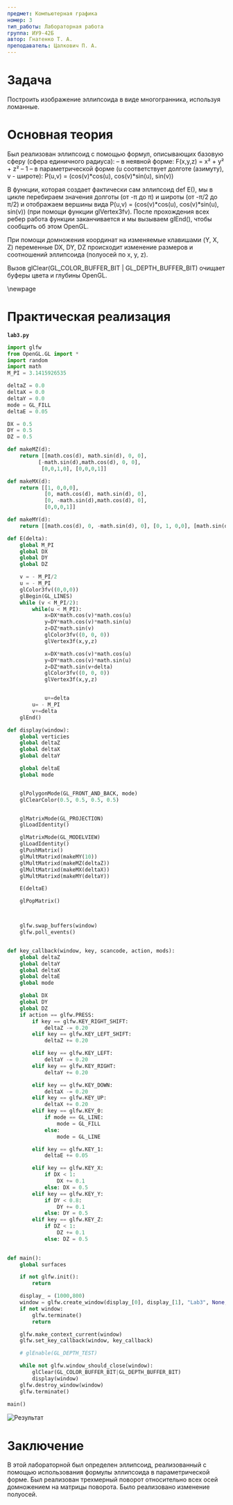 ```yaml
---
предмет: Компьютерная графика
номер: 3
тип_работы: Лабораторная работа
группа: ИУ9-42Б
автор: Гнатенко Т. А.
преподаватель: Цалкович П. А.
---
```


# Задача

Построить изображение эллипсоида в виде многогранника, используя ломанные.

# Основная теория

Был реализован эллипсоид с помощью формул, описывающих базовую сферу (сфера единичного радиуса):
    – в неявной форме:
        F(x,y,z) = x² + y² + z² – 1
    – в параметрической форме (u соответствует долготе (азимуту), v - широте):
        P(u,v) = (cos(v)*cos(u), cos(v)*sin(u), sin(v))

В функции, которая создает фактически сам эллипсоид def Е(), мы в цикле перебираем значения долготы (от -π до π) и широты (от -π/2 до π/2) и отображаем вершины вида P(u,v) = (cos(v)*cos(u), cos(v)*sin(u), sin(v)) (при помощи функции glVertex3fv). После прохождения всех ребер работа функции заканчивается и мы вызываем glEnd(), чтобы сообщить об этом OpenGL.

При помощи домножения координат на изменяемые клавишами (Y, X, Z) переменные DX, DY, DZ происходит изменение размеров и соотношений эллипсоида (полуосей по x, y, z).

Вызов glClear(GL_COLOR_BUFFER_BIT | GL_DEPTH_BUFFER_BIT) очищает буферы цвета и глубины OpenGL.

\newpage

# Практическая реализация

**`lab3.py`**
```py
import glfw
from OpenGL.GL import *
import random
import math
M_PI = 3.1415926535

deltaZ = 0.0
deltaX = 0.0
deltaY = 0.0
mode = GL_FILL
deltaE = 0.05

DX = 0.5
DY = 0.5
DZ = 0.5

def makeMZ(d):
    return [[math.cos(d), math.sin(d), 0, 0], 
          [-math.sin(d),math.cos(d), 0, 0],
           [0,0,1,0], [0,0,0,1]]

def makeMX(d):
    return [[1, 0,0,0],
            [0, math.cos(d), math.sin(d), 0], 
            [0, -math.sin(d),math.cos(d), 0],
            [0,0,0,1]]

def makeMY(d):
    return [[math.cos(d), 0, -math.sin(d), 0], [0, 1, 0,0], [math.sin(d), 0,math.cos(d),0], [0,0,0,1]]

def E(delta):
    global M_PI
    global DX
    global DY
    global DZ

    v = - M_PI/2 
    u = - M_PI 
    glColor3fv((0,0,0))
    glBegin(GL_LINES)
    while (v < M_PI/2):
        while(u < M_PI):
            x=DX*math.cos(v)*math.cos(u)
            y=DY*math.cos(v)*math.sin(u)
            z=DZ*math.sin(v)
            glColor3fv((0, 0, 0))
            glVertex3f(x,y,z)

            x=DX*math.cos(v)*math.cos(u)
            y=DY*math.cos(v)*math.sin(u)
            z=DZ*math.sin(v+delta)
            glColor3fv((0, 0, 0))
            glVertex3f(x,y,z)


            u+=delta
        u= - M_PI
        v+=delta
    glEnd()

def display(window):
    global verticies
    global deltaZ
    global deltaX
    global deltaY

    global deltaE
    global mode


    glPolygonMode(GL_FRONT_AND_BACK, mode)
    glClearColor(0.5, 0.5, 0.5, 0.5)


    glMatrixMode(GL_PROJECTION)
    glLoadIdentity()

    glMatrixMode(GL_MODELVIEW)
    glLoadIdentity()
    glPushMatrix()
    glMultMatrixd(makeMY(10))
    glMultMatrixd(makeMZ(deltaZ))
    glMultMatrixd(makeMX(deltaX))
    glMultMatrixd(makeMY(deltaY))

    E(deltaE)

    glPopMatrix()



    glfw.swap_buffers(window)
    glfw.poll_events()


def key_callback(window, key, scancode, action, mods):
    global deltaZ
    global deltaY
    global deltaX
    global deltaE
    global mode

    global DX
    global DY
    global DZ
    if action == glfw.PRESS:
        if key == glfw.KEY_RIGHT_SHIFT:
            deltaZ -= 0.20
        elif key == glfw.KEY_LEFT_SHIFT:
            deltaZ += 0.20

        elif key == glfw.KEY_LEFT:
            deltaY -= 0.20
        elif key == glfw.KEY_RIGHT:
            deltaY += 0.20

        elif key == glfw.KEY_DOWN:  
            deltaX -= 0.20
        elif key == glfw.KEY_UP:
            deltaX += 0.20
        elif key == glfw.KEY_0:
            if mode == GL_LINE:
                mode = GL_FILL
            else: 
                mode = GL_LINE

        elif key == glfw.KEY_1:
            deltaE += 0.05

        elif key == glfw.KEY_X:
            if DX < 1:
                DX += 0.1
            else: DX = 0.5
        elif key == glfw.KEY_Y:
            if DY < 0.8:
                DY += 0.1
            else: DY = 0.5
        elif key == glfw.KEY_Z:
            if DZ < 1:
                DZ += 0.1
            else: DZ = 0.5
        

def main():
    global surfaces

    if not glfw.init():
        return

    display_ = (1000,800)
    window = glfw.create_window(display_[0], display_[1], "Lab3", None, None)
    if not window:
        glfw.terminate()
        return

    glfw.make_context_current(window)
    glfw.set_key_callback(window, key_callback)

    # glEnable(GL_DEPTH_TEST) 

    while not glfw.window_should_close(window):
        glClear(GL_COLOR_BUFFER_BIT|GL_DEPTH_BUFFER_BIT)
        display(window)
    glfw.destroy_window(window)
    glfw.terminate()
        
main() 
```

![Результат](pics/lab3.png)

# Заключение 

В этой лабораторной был определен эллипсоид, реализованный с помощью использования формулы эллипсоида в параметрической форме.
Был реализован трехмерный поворот относительно всех осей домножением на матрицы поворота.
Было реализовано изменение полуосей.